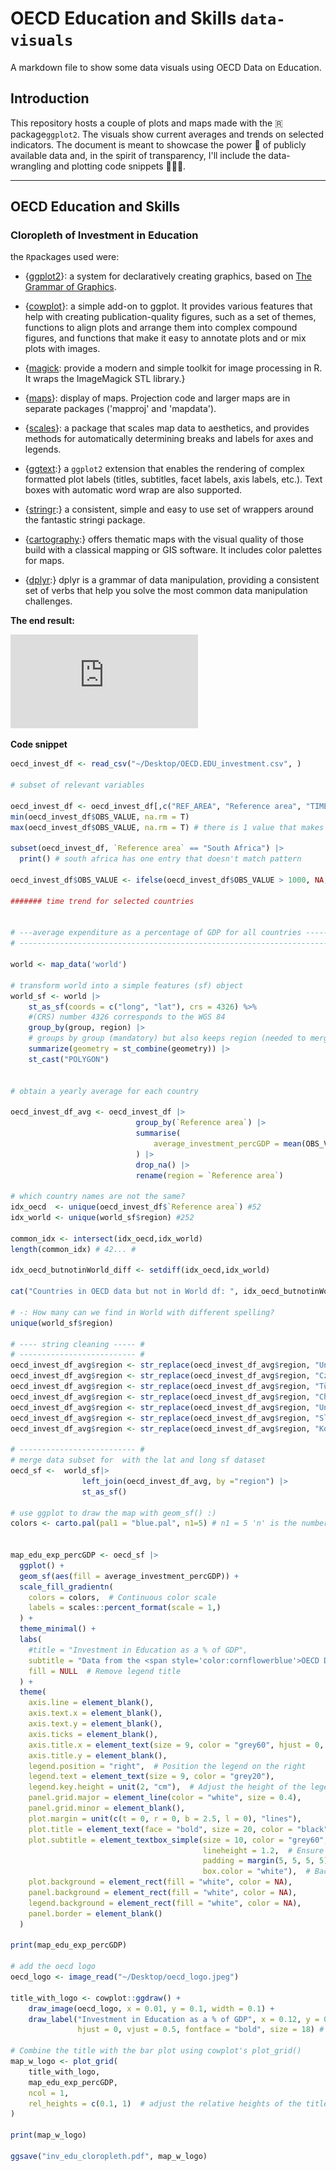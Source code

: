 # OECD Education and Skills `data-visuals`
A markdown file to show some data visuals using OECD Data on Education.

## Introduction
This repository hosts a couple of plots and maps made with the 🇷 package`ggplot2`. The visuals show current averages and trends on selected indicators. The document is meant to showcase the power 
💪 of publicly available data and, in the spirit of transparency, I'll include the data-wrangling and plotting code snippets 👩🏻‍💻. 

-----
## OECD Education and Skills
### Cloropleth of Investment in Education

the `R`packages used were: 

* {[ggplot2](https://ggplot2.tidyverse.org/)}: a system for declaratively creating graphics, based on [The Grammar of Graphics](https://www.amazon.com/Grammar-Graphics-Statistics-Computing/dp/0387245448/ref=as_li_ss_tl).
  
* {[cowplot](https://cran.r-project.org/web/packages/cowplot/vignettes/introduction.html)}: a simple add-on to ggplot. It provides various features that help with creating publication-quality figures, such as a set of themes, functions to align plots and arrange them into complex compound figures, and functions that make it easy to annotate plots and or mix plots with images.

* {[magick](https://docs.ropensci.org/magick/articles/intro.html): provide a modern and simple toolkit for image processing in R. It wraps the ImageMagick STL library.}

* {[maps](https://cran.r-project.org/web/packages/RColorBrewer/index.html)}: display of maps. Projection code and larger maps are in separate packages ('mapproj' and 'mapdata').

* {[scales](https://cran.r-project.org/web/packages/scales/index.html)}: a package that scales map data to aesthetics, and provides methods for automatically determining breaks and labels for axes and legends.

* {[ggtext](https://cran.r-project.org/web/packages/ggtext/index.html):} a `ggplot2` extension that enables the rendering of complex formatted plot labels (titles, subtitles, facet labels, axis labels, etc.). Text boxes with automatic word wrap are also supported.

* {[stringr](https://stringr.tidyverse.org/articles/from-base.html):} a consistent, simple and easy to use set of wrappers around the fantastic stringi package.

* {[cartography](https://cran.r-project.org/web/packages/cartography/vignettes/cartography.html):} offers thematic maps with the visual quality of those build with a classical mapping or GIS software. It includes color palettes for maps. 
  
* {[dplyr](https://stringr.tidyverse.org/articles/from-base.html):} dplyr is a grammar of data manipulation, providing a consistent set of verbs that help you solve the most common data manipulation challenges.

**The end result:**

![EDU_INVESTMENT_MAP](https://github.com/michelleg06/OECD_EDU_dataviz/blob/main/images/inv_edu_cloropleth.pdf)

**Code snippet**

```r
oecd_invest_df <- read_csv("~/Desktop/OECD.EDU_investment.csv", )

# subset of relevant variables

oecd_invest_df <- oecd_invest_df[,c("REF_AREA", "Reference area", "TIME_PERIOD","OBS_VALUE")]
min(oecd_invest_df$OBS_VALUE, na.rm = T)
max(oecd_invest_df$OBS_VALUE, na.rm = T) # there is 1 value that makes no sense

subset(oecd_invest_df, `Reference area` == "South Africa") |>
  print() # south africa has one entry that doesn't match pattern

oecd_invest_df$OBS_VALUE <- ifelse(oecd_invest_df$OBS_VALUE > 1000, NA, oecd_invest_df$OBS_VALUE)

####### time trend for selected countries


# ---average expenditure as a percentage of GDP for all countries ----- #
# --------------------------------------------------------------------- #

world <- map_data('world')

# transform world into a simple features (sf) object
world_sf <- world |>
    st_as_sf(coords = c("long", "lat"), crs = 4326) %>% 
    #(CRS) number 4326 corresponds to the WGS 84 
    group_by(group, region) |> 
    # groups by group (mandatory) but also keeps region (needed to merge to other world/country files)
    summarize(geometry = st_combine(geometry)) |>
    st_cast("POLYGON")


# obtain a yearly average for each country

oecd_invest_df_avg <- oecd_invest_df |>
                            group_by(`Reference area`) |>
                            summarise(
                                average_investment_percGDP = mean(OBS_VALUE, na.rm = TRUE)
                            ) |>
                            drop_na() |>
                            rename(region = `Reference area`)

# which country names are not the same?
idx_oecd  <- unique(oecd_invest_df$`Reference area`) #52
idx_world <- unique(world_sf$region) #252

common_idx <- intersect(idx_oecd,idx_world)
length(common_idx) # 42... #

idx_oecd_butnotinWorld_diff <- setdiff(idx_oecd,idx_world)

cat("Countries in OECD data but not in World df: ", idx_oecd_butnotinWorld_diff, "\n")

# -: How many can we find in World with different spelling?
unique(world_sf$region)

# ---- string cleaning ----- #
# -------------------------- #
oecd_invest_df_avg$region <- str_replace(oecd_invest_df_avg$region, "United Kingdom", "UK")
oecd_invest_df_avg$region <- str_replace(oecd_invest_df_avg$region, "Czechia", "Czech Republic")
oecd_invest_df_avg$region <- str_replace(oecd_invest_df_avg$region, "Türkiye", "Turkey")
oecd_invest_df_avg$region <- str_replace(oecd_invest_df_avg$region, "China (People’s Republic of)", "China")
oecd_invest_df_avg$region <- str_replace(oecd_invest_df_avg$region, "United States", "USA")
oecd_invest_df_avg$region <- str_replace(oecd_invest_df_avg$region, "Slovak Republic", "Slovakia")
oecd_invest_df_avg$region <- str_replace(oecd_invest_df_avg$region, "Korea", "South Korea")

# -------------------------- #
# merge data subset for  with the lat and long sf dataset
oecd_sf <-  world_sf|>
                left_join(oecd_invest_df_avg, by ="region") |>
                st_as_sf()

# use ggplot to draw the map with geom_sf() :)
colors <- carto.pal(pal1 = "blue.pal", n1=5) # n1 = 5 'n' is the number of breaks to be displayed in the legend


map_edu_exp_percGDP <- oecd_sf |>
  ggplot() +
  geom_sf(aes(fill = average_investment_percGDP)) + 
  scale_fill_gradientn(
    colors = colors,  # Continuous color scale
    labels = scales::percent_format(scale = 1,)
  ) + 
  theme_minimal() + 
  labs(
    #title = "Investment in Education as a % of GDP",
    subtitle = "Data from the <span style='color:cornflowerblue'>OECD Data Explorer</span>:\n Expenditure on educational institutions as a percentage of GDP, from primary to tertiary level. Estimated average investment between the period 2015-2020.",
    fill = NULL  # Remove legend title
  ) +  
  theme(
    axis.line = element_blank(),
    axis.text.x = element_blank(),
    axis.text.y = element_blank(),
    axis.ticks = element_blank(),
    axis.title.x = element_text(size = 9, color = "grey60", hjust = 0, vjust = 10),
    axis.title.y = element_blank(),
    legend.position = "right",  # Position the legend on the right
    legend.text = element_text(size = 9, color = "grey20"),
    legend.key.height = unit(2, "cm"),  # Adjust the height of the legend keys
    panel.grid.major = element_line(color = "white", size = 0.4),
    panel.grid.minor = element_blank(),
    plot.margin = unit(c(t = 0, r = 0, b = 2.5, l = 0), "lines"),
    plot.title = element_text(face = "bold", size = 20, color = "black", hjust = 0.5),
    plot.subtitle = element_textbox_simple(size = 10, color = "grey60", hjust = 0.5, 
                                           lineheight = 1.2,  # Ensure proper spacing
                                           padding = margin(5, 5, 5, 5),  # Optional padding
                                           box.color = "white"),  # Background color (optional)
    plot.background = element_rect(fill = "white", color = NA), 
    panel.background = element_rect(fill = "white", color = NA), 
    legend.background = element_rect(fill = "white", color = NA),
    panel.border = element_blank()
  )

print(map_edu_exp_percGDP)

# add the oecd logo
oecd_logo <- image_read("~/Desktop/oecd_logo.jpeg")

title_with_logo <- cowplot::ggdraw() +
    draw_image(oecd_logo, x = 0.01, y = 0.1, width = 0.1) +
    draw_label("Investment in Education as a % of GDP", x = 0.12, y = 0.55, 
               hjust = 0, vjust = 0.5, fontface = "bold", size = 18) #

# Combine the title with the bar plot using cowplot's plot_grid()
map_w_logo <- plot_grid(
    title_with_logo,
    map_edu_exp_percGDP,
    ncol = 1,
    rel_heights = c(0.1, 1)  # adjust the relative heights of the title and the map 
)

print(map_w_logo)

ggsave("inv_edu_cloropleth.pdf", map_w_logo)

```
